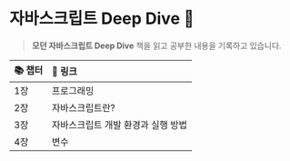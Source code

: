 # 자바스크립트 Deep Dive 🌊
> **모던 자바스크립트 Deep Dive** 책을 읽고 공부한 내용을 기록하고 있습니다.

|📚 챕터|🔗 링크|
|:------|:---|
|1장|프로그래밍|
|2장|자바스크립트란?|
|3장|자바스크립트 개발 환경과 실행 방법|
|4장|변수|
